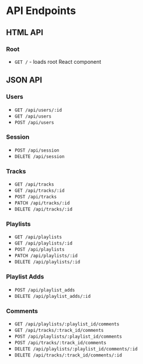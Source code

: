 # API Endpoints

## HTML API

### Root
  * `GET /` - loads root React component
  
## JSON API

### Users
  * `GET /api/users/:id`
  * `GET /api/users`
  * `POST /api/users`

### Session
  * `POST /api/session`
  * `DELETE /api/session`
  
### Tracks
  * `GET /api/tracks`
  * `GET /api/tracks/:id`
  * `POST /api/tracks`
  * `PATCH /api/tracks/:id`
  * `DELETE /api/tracks/:id`
  
### Playlists
  * `GET /api/playlists`
  * `GET /api/playlists/:id`
  * `POST /api/playlists`
  * `PATCH /api/playlists/:id`
  * `DELETE /api/playlists/:id`
  
### Playlist Adds
  * `POST /api/playlist_adds`
  * `DELETE /api/playlist_adds/:id`
  
### Comments
  * `GET /api/playlists/:playlist_id/comments`
  * `GET /api/tracks/:track_id/comments`
  * `POST /api/playlists/:playlist_id/comments`
  * `POST /api/tracks/:track_id/comments`
  * `DELETE /api/playlists/:playlist_id/comments/:id`
  * `DELETE /api/tracks/:track_id/comments/:id`
  
